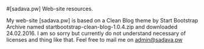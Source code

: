 #[sadava.pw] Web-site resources.

My web-site [sadava.pw] is based on a Clean Blog theme by Start Bootstrap
Archive named startbootstrap-clean-blog-1.0.4.zip and downloaded 24.02.2016.
I am so sorry but currently do not understand necessary of licenses and thing like that.
Feel free to mail me on admin@sadava.pw
